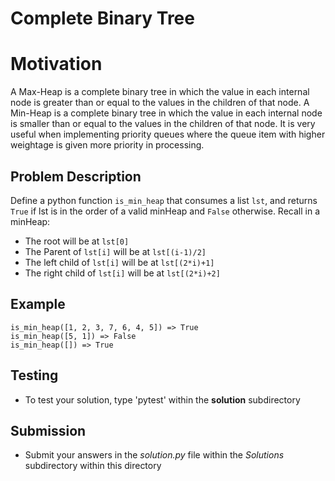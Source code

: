 # Complete Binary Tree

# Motivation
A Max-Heap is a complete binary tree in which the value in each internal node is greater than or equal to the values in the children of that node.
A Min-Heap is a complete binary tree in which the value in each internal node is smaller than or equal to the values in the children of that node.
It is very useful when implementing priority queues where the queue item with higher weightage is given more priority in processing.

## Problem Description 
Define a python function `is_min_heap` that consumes a list `lst`, and returns `True` if lst is in the order of a valid minHeap and `False` otherwise. 
Recall in a minHeap:
* The root will be at `lst[0]`
* The Parent of `lst[i]` will be at `lst[(i-1)/2]`
* The left child of `lst[i]` will be at `lst[(2*i)+1]`
* The right child of `lst[i]` will be at `lst[(2*i)+2]`

## Example 
```
is_min_heap([1, 2, 3, 7, 6, 4, 5]) => True
is_min_heap([5, 1]) => False
is_min_heap([]) => True
```

## Testing
* To test your solution, type 'pytest' within the **solution** subdirectory

## Submission
* Submit your answers in the *solution.py* file within the *Solutions* subdirectory within this directory